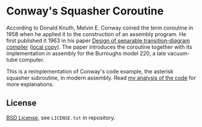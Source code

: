 # Conway's Squasher Coroutine

According to Donald Knuth, Melvin E. Conway coined the term coroutine in 1958 when he applied it to the construction of an assembly program. He first published it 1963 in his paper [Design of separable transition-diagram compiler](http://www.melconway.com/Home/pdf/compiler.pdf) ([local copy](Melvin%20Conway%20-%20Design%20of%20separable%20transition-diagram%20compiler.pdf)). The paper introduces the coroutine together with its implementation in assembly for the Burroughs model 220, a late vacuum-tube computer.

This is a reimplementation of Conway's code example, the asterisk squasher subroutine, in modern assembly. Read [my analysis of the code](https://blog.code-cop.org/2020/06/conways-squasher-coroutine.html) for more explanations.

## License

[BSD License](https://opensource.org/licenses/BSD-3-Clause), see `LICENSE.txt` in repository.
